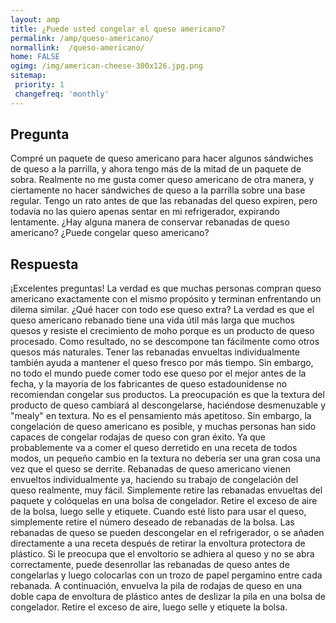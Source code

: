 ```yaml
---
layout: amp
title: ¿Puede usted congelar el queso americano?  
permalink: /amp/queso-americano/
normallink:  /queso-americano/
home: FALSE
ogimg: /img/american-cheese-300x126.jpg.png
sitemap:
 priority: 1
 changefreq: 'monthly'
---
```




## Pregunta

Compré un paquete de queso americano para hacer algunos sándwiches de queso a la parrilla, y ahora tengo más de la mitad de un paquete de sobra. Realmente no me gusta comer queso americano de otra manera, y ciertamente no hacer sándwiches de queso a la parrilla sobre una base regular. Tengo un rato antes de que las rebanadas del queso expiren, pero todavía no las quiero apenas sentar en mi refrigerador, expirando lentamente. ¿Hay alguna manera de conservar rebanadas de queso americano? ¿Puede congelar queso americano?


<amp-img src="https://sepuedecongelar.com/img/american-cheese-300x126.jpg" alt="¿Puede usted congelar el queso americano?" height="400" width="800"></amp-img>


## Respuesta

¡Excelentes preguntas! La verdad es que muchas personas compran queso americano exactamente con el mismo propósito y terminan enfrentando un dilema similar. ¿Qué hacer con todo ese queso extra? La verdad es que el queso americano rebanado tiene una vida útil más larga que muchos quesos y resiste el crecimiento de moho porque es un producto de queso procesado. Como resultado, no se descompone tan fácilmente como otros quesos más naturales. Tener las rebanadas envueltas individualmente también ayuda a mantener el queso fresco por más tiempo.
Sin embargo, no todo el mundo puede comer todo ese queso por el mejor antes de la fecha, y la mayoría de los fabricantes de queso estadounidense no recomiendan congelar sus productos. La preocupación es que la textura del producto de queso cambiará al descongelarse, haciéndose desmenuzable y "mealy" en textura. No es el pensamiento más apetitoso. Sin embargo, la congelación de queso americano es posible, y muchas personas han sido capaces de congelar rodajas de queso con gran éxito. Ya que probablemente va a comer el queso derretido en una receta de todos modos, un pequeño cambio en la textura no debería ser una gran cosa una vez que el queso se derrite.
Rebanadas de queso americano vienen envueltos individualmente ya, haciendo su trabajo de congelación del queso realmente, muy fácil. Simplemente retire las rebanadas envueltas del paquete y colóquelas en una bolsa de congelador. Retire el exceso de aire de la bolsa, luego selle y etiquete. Cuando esté listo para usar el queso, simplemente retire el número deseado de rebanadas de la bolsa. Las rebanadas de queso se pueden descongelar en el refrigerador, o se añaden directamente a una receta después de retirar la envoltura protectora de plástico.
Si le preocupa que el envoltorio se adhiera al queso y no se abra correctamente, puede desenrollar las rebanadas de queso antes de congelarlas y luego colocarlas con un trozo de papel pergamino entre cada rebanada. A continuación, envuelva la pila de rodajas de queso en una doble capa de envoltura de plástico antes de deslizar la pila en una bolsa de congelador. Retire el exceso de aire, luego selle y etiquete la bolsa.